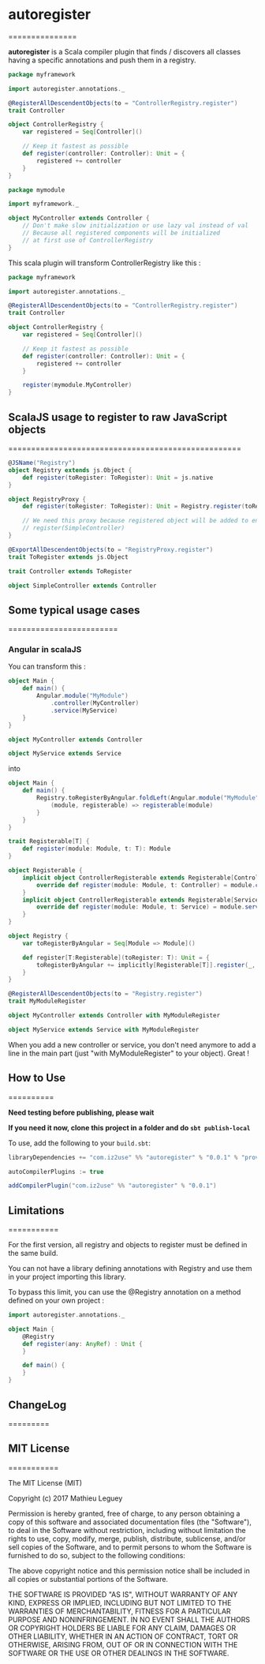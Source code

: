 # autoregister
===============

**autoregister** is a Scala compiler plugin that finds / discovers all classes having a specific annotations and push them in a registry.

```scala
package myframework

import autoregister.annotations._

@RegisterAllDescendentObjects(to = "ControllerRegistry.register")
trait Controller

object ControllerRegistry {
	var registered = Seq[Controller]()

	// Keep it fastest as possible
	def register(controller: Controller): Unit = {
		registered += controller
	}
}
```

```scala
package mymodule

import myframework._

object MyController extends Controller {
	// Don't make slow initialization or use lazy val instead of val
	// Because all registered components will be initialized 
	// at first use of ControllerRegistry
}
```

This scala plugin will transform ControllerRegistry like this :

```scala
package myframework

import autoregister.annotations._

@RegisterAllDescendentObjects(to = "ControllerRegistry.register")
trait Controller

object ControllerRegistry {
	var registered = Seq[Controller]()

	// Keep it fastest as possible
	def register(controller: Controller): Unit = {
		registered += controller
	}

	register(mymodule.MyController)
}
```

## ScalaJS usage to register to raw JavaScript objects
===================================================

```scala
@JSName("Registry")
object Registry extends js.Object {
	def register(toRegister: ToRegister): Unit = js.native
}

object RegistryProxy {
	def register(toRegister: ToRegister): Unit = Registry.register(toRegister)

	// We need this proxy because registered object will be added to end of this object like this :
	// register(SimpleController)
}

@ExportAllDescendentObjects(to = "RegistryProxy.register")
trait ToRegister extends js.Object

trait Controller extends ToRegister

object SimpleController extends Controller
```

## Some typical usage cases
========================

### Angular in scalaJS

You can transform this :

```scala
object Main {
	def main() {
		Angular.module("MyModule")
			.controller(MyController)
			.service(MyService)
	}
}

object MyController extends Controller

object MyService extends Service
```

into

```scala
object Main {
	def main() {
		Registry.toRegisterByAngular.foldLeft(Angular.module("MyModule")) {
			(module, registerable) => registerable(module)
		} 
	}
}

trait Registerable[T] {
	def register(module: Module, t: T): Module
}

object Registerable {
	implicit object ControllerRegisterable extends Registerable[Controller] {
		override def register(module: Module, t: Controller) = module.controller(t)
	}
	implicit object ControllerRegisterable extends Registerable[Service] {
		override def register(module: Module, t: Service) = module.service(t)
	}
}

object Registry {
	var toRegisterByAngular = Seq[Module => Module]()

	def register[T:Registerable](toRegister: T): Unit = {
		toRegisterByAngular += implicitly[Registerable[T]].register(_, toRegister)
	}
}

@RegisterAllDescendentObjects(to = "Registry.register")
trait MyModuleRegister

object MyController extends Controller with MyModuleRegister

object MyService extends Service with MyModuleRegister
```

When you add a new controller or service, you don't need anymore to add a line in the main part (just "with MyModuleRegister" to your object). Great ! 

## How to Use
==========

**Need testing before publishing, please wait**

**If you need it now, clone this project in a folder and do ```sbt publish-local```**

To use, add the following to your `build.sbt`:

```scala
libraryDependencies += "com.iz2use" %% "autoregister" % "0.0.1" % "provided"

autoCompilerPlugins := true

addCompilerPlugin("com.iz2use" %% "autoregister" % "0.0.1")
```

## Limitations
===========

For the first version, all registry and objects to register must be defined in the same build.

You can not have a library defining annotations with Registry and use them in your project importing this library.

To bypass this limit, you can use the @Registry annotation on a method defined on your own project :

```scala
import autoregister.annotations._

object Main {
	@Registry
	def register(any: AnyRef) : Unit {
	}

	def main() {
	}
}
```

## ChangeLog
=========

## MIT License
===========

The MIT License (MIT)

Copyright (c) 2017 Mathieu Leguey

Permission is hereby granted, free of charge, to any person obtaining a copy
of this software and associated documentation files (the "Software"), to deal
in the Software without restriction, including without limitation the rights
to use, copy, modify, merge, publish, distribute, sublicense, and/or sell
copies of the Software, and to permit persons to whom the Software is
furnished to do so, subject to the following conditions:

The above copyright notice and this permission notice shall be included in
all copies or substantial portions of the Software.

THE SOFTWARE IS PROVIDED "AS IS", WITHOUT WARRANTY OF ANY KIND, EXPRESS OR
IMPLIED, INCLUDING BUT NOT LIMITED TO THE WARRANTIES OF MERCHANTABILITY,
FITNESS FOR A PARTICULAR PURPOSE AND NONINFRINGEMENT. IN NO EVENT SHALL THE
AUTHORS OR COPYRIGHT HOLDERS BE LIABLE FOR ANY CLAIM, DAMAGES OR OTHER
LIABILITY, WHETHER IN AN ACTION OF CONTRACT, TORT OR OTHERWISE, ARISING FROM,
OUT OF OR IN CONNECTION WITH THE SOFTWARE OR THE USE OR OTHER DEALINGS IN
THE SOFTWARE.